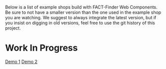 Below is a list of example shops build with FACT-Finder Web Components.
Be sure to not have a smaller version than the one used in the example shop you are watching. 
We suggest to always integrate the latest version, but if you insist on digging in old versions,
feel free to use the git history of this project.

# Work In Progress
[Demo 1](https://fact-finder-web-components.github.io/shop-designs/Demo_1/index.html)
[Demo 2](https://fact-finder-web-components.github.io/shop-designs/Demo_2/index.html)
